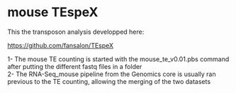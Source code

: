 # mouse TEspeX  

This the transposon analysis developped here:  

https://github.com/fansalon/TEspeX  


1- The mouse TE counting is started with the mouse_te_v0.01.pbs command after putting the different fastq files in a folder  
2- The RNA-Seq_mouse pipeline from the Genomics core is usually ran previous to the TE counting, allowing the merging of the two datasets  


